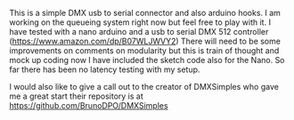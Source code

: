 This is a simple DMX usb to serial connector and also arduino hooks. I am working on the queueing system right now but feel free to play with it.
I have tested with a nano arduino and a usb to serial DMX 512 controller (https://www.amazon.com/dp/B07WLJWVY2)
There will need to be some improvements on comments on modularity but this is train of thought and mock up coding now
I have included the sketch code also for the Nano. So far there has been no latency testing with my setup.

I would also like to give a call out to the creator of DMXSimples who gave me a great start their repository is at https://github.com/BrunoDPO/DMXSimples
